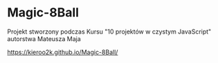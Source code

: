 # Magic-8Ball
Projekt stworzony podczas Kursu "10 projektów w czystym JavaScript" autorstwa Mateusza Maja

https://kieroo2k.github.io/Magic-8Ball/
